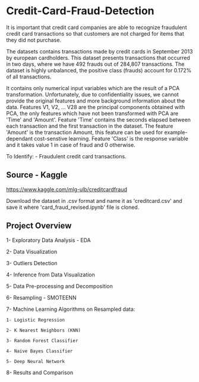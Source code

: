 # Credit-Card-Fraud-Detection

It is important that credit card companies are able to recognize fraudulent credit card transactions so that customers are not charged for items that they did not purchase.

The datasets contains transactions made by credit cards in September 2013 by european cardholders. This dataset presents transactions that occurred in two days, where we have 492 frauds out of 284,807 transactions. The dataset is highly unbalanced, the positive class (frauds) account for 0.172% of all transactions.

It contains only numerical input variables which are the result of a PCA transformation. Unfortunately, due to confidentiality issues, we cannot provide the original features and more background information about the data. Features V1, V2, … V28 are the principal components obtained with PCA, the only features which have not been transformed with PCA are 'Time' and 'Amount'. Feature 'Time' contains the seconds elapsed between each transaction and the first transaction in the dataset. The feature 'Amount' is the transaction Amount, this feature can be used for example-dependant cost-senstive learning. Feature 'Class' is the response variable and it takes value 1 in case of fraud and 0 otherwise.

To Identify: - Fraudulent credit card transactions.

## Source - Kaggle

https://www.kaggle.com/mlg-ulb/creditcardfraud

Download the dataset in .csv format and name it as 'creditcard.csv' and save it where 'card_fraud_revised.ipynb' file is cloned.

## Project Overview

1- Exploratory Data Analysis - EDA

2- Data Visualization

3- Outliers Detection

4- Inference from Data Visualization

5- Data Pre-processing and Decomposition

6- Resampling - SMOTEENN

7- Machine Learning Algorithms on Resampled data:

    1- Logistic Regression

    2- K Nearest Neighbors (KNN)

    3- Random Forest Classifier

    4- Naive Bayes Classifier

    5- Deep Neural Network

8- Results and Comparison
